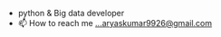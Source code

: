 
- python & Big data developer
- 📫 How to reach me ...aryaskumar9926@gmail.com


<!---
ar859/ar859 is a ✨ special ✨ repository because its `README.md` (this file) appears on your GitHub profile.
You can click the Preview link to take a look at your changes.
--->
